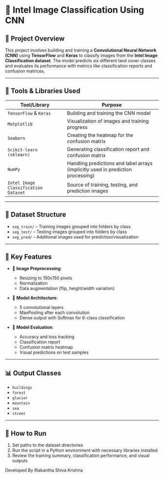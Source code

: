 # 🧠 Intel Image Classification Using CNN

## 📌 Project Overview

This project involves building and training a **Convolutional Neural Network (CNN)** using **TensorFlow** and **Keras** to classify images from the **Intel Image Classification dataset**. The model predicts six different land cover classes and evaluates its performance with metrics like classification reports and confusion matrices.

---

## 🧰 Tools & Libraries Used

| Tool/Library | Purpose |
|--------------|---------|
| `TensorFlow` & `Keras` | Building and training the CNN model |
| `Matplotlib` | Visualization of images and training progress |
| `Seaborn` | Creating the heatmap for the confusion matrix |
| `Scikit-learn (sklearn)` | Generating classification report and confusion matrix |
| `NumPy` | Handling predictions and label arrays (implicitly used in prediction processing) |
| `Intel Image Classification Dataset` | Source of training, testing, and prediction images |

---

## 📂 Dataset Structure

- `seg_train/` – Training images grouped into folders by class  
- `seg_test/` – Testing images grouped into folders by class  
- `seg_pred/` – Additional images used for prediction/visualization

---

## 🚀 Key Features

- 📁 **Image Preprocessing**:
  - Resizing to 150x150 pixels
  - Normalization
  - Data augmentation (flip, height/width variation)

- 🧠 **Model Architecture**:
  - 5 convolutional layers
  - MaxPooling after each convolution
  - Dense output with Softmax for 6-class classification

- 🧪 **Model Evaluation**:
  - Accuracy and loss tracking
  - Classification report
  - Confusion matrix heatmap
  - Visual predictions on test samples

---

## 📊 Output Classes

- `buildings`
- `forest`
- `glacier`
- `mountain`
- `sea`
- `street`

---

## 📝 How to Run

1. Set paths to the dataset directories
2. Run the script in a Python environment with necessary libraries installed
3. Review the training summary, classification performance, and visual outputs

Developed By Riakantha Shiva Krishna
